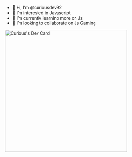 - 👋 Hi, I’m @curiousdev92
- 👀 I’m interested in Javascript
- 🌱 I’m currently learning more on Js
- 💞️ I’m looking to collaborate on Js Gaming

<!---
curiousdev92/curiousdev92 is a ✨ special ✨ repository because its `README.md` (this file) appears on your GitHub profile.
You can click the Preview link to take a look at your changes.
--->
<a href="https://app.daily.dev/curiousdev92"><img src="https://api.daily.dev/devcards/787e7f7ecd5d4cae817a034c63ea584b.png?r=pgi" width="400" alt="Curious's Dev Card"/></a>
